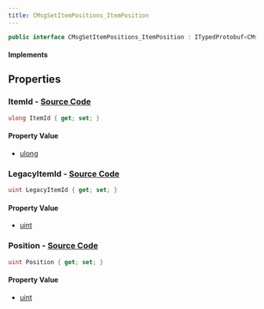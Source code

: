 ```yaml
---
title: CMsgSetItemPositions_ItemPosition
---
```


```csharp
public interface CMsgSetItemPositions_ItemPosition : ITypedProtobuf<CMsgSetItemPositions_ItemPosition>, INativeHandle
```

#### Implements

## Properties

### **ItemId** - [Source Code](https://github.com/swiftly-solution/swiftlys2/blob/main/managed/src/SwiftlyS2.Generated/Protobufs/Interfaces/CMsgSetItemPositions_ItemPosition.cs#L19)

```csharp
ulong ItemId { get; set; }
```

#### Property Value

- [ulong](https://learn.microsoft.com/dotnet/api/system.uint64)

### **LegacyItemId** - [Source Code](https://github.com/swiftly-solution/swiftlys2/blob/main/managed/src/SwiftlyS2.Generated/Protobufs/Interfaces/CMsgSetItemPositions_ItemPosition.cs#L13)

```csharp
uint LegacyItemId { get; set; }
```

#### Property Value

- [uint](https://learn.microsoft.com/dotnet/api/system.uint32)

### **Position** - [Source Code](https://github.com/swiftly-solution/swiftlys2/blob/main/managed/src/SwiftlyS2.Generated/Protobufs/Interfaces/CMsgSetItemPositions_ItemPosition.cs#L16)

```csharp
uint Position { get; set; }
```

#### Property Value

- [uint](https://learn.microsoft.com/dotnet/api/system.uint32)

